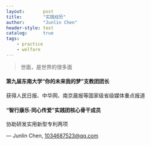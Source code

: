 ```yaml
---
layout:       post
title:        "实践经历"
author:       "Junlin Chen"
header-style: text
catalog:      true
tags:
    - practice
    - welfare
---
```


> 世面，是世界的很多面

#### 第九届东南大学“你的未来我的梦”支教团团长
获得人民日报、中华网、南京晨报等国家级省级媒体重点报道

#### “智行康乐·同心传爱”实践团核心骨干成员
协助研发实用新型专利两项


— Junlin Chen, 1034687523@qq.com
